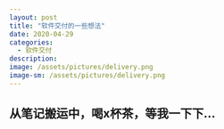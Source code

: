 ```yaml
---
layout: post
title: "软件交付的一些想法"
date: 2020-04-29
categories:
  - 软件交付
description:
image: /assets/pictures/delivery.png
image-sm: /assets/pictures/delivery.png
---
```


## 从笔记搬运中，喝x杯茶，等我一下下...
